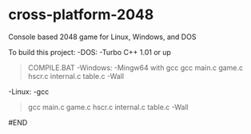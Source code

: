 # cross-platform-2048
Console based 2048 game for Linux, Windows, and DOS

To build this project:
-DOS:
  -Turbo C++ 1.01 or up
  >COMPILE.BAT
-Windows:
  -Mingw64 with gcc
  >gcc main.c game.c  hscr.c internal.c table.c -Wall
  
-Linux:
  -gcc
  >gcc main.c game.c  hscr.c internal.c table.c -Wall

#END
